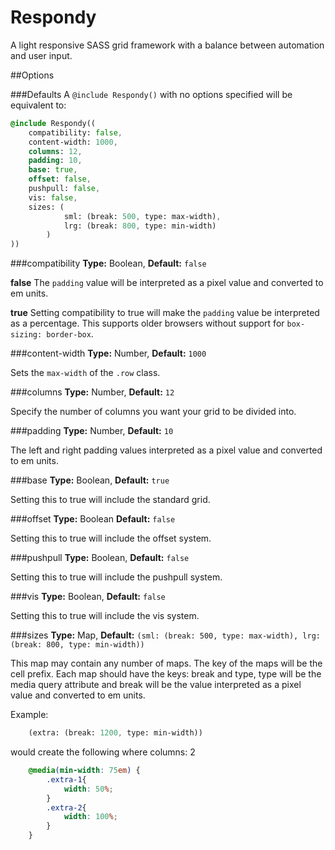 # Respondy
A light responsive SASS grid framework with a balance between automation and user input.

##Options

###Defaults
A `@include Respondy()` with no options specified will be equivalent to:
```sass
@include Respondy((
	compatibility: false,
	content-width: 1000,
	columns: 12,
	padding: 10,
	base: true,
	offset: false,
	pushpull: false,
	vis: false,
	sizes: (
			sml: (break: 500, type: max-width),
			lrg: (break: 800, type: min-width)
		)
))
```

###compatibility
**Type:** Boolean,
**Default:** `false`

**false**
The `padding` value will be interpreted as a pixel value and converted to em units.

**true**
Setting compatibility to true will make the `padding` value be interpreted as a percentage. This supports older browsers without support for `box-sizing: border-box`.

###content-width
**Type:** Number,
**Default:** `1000`

Sets the `max-width` of the `.row` class.

###columns
**Type:** Number,
**Default:** `12`

Specify the number of columns you want your grid to be divided into.

###padding
**Type:** Number,
**Default:** `10`

The left and right padding values interpreted as a pixel value and converted to em units.

###base
**Type:** Boolean,
**Default:** `true`

Setting this to true will include the standard grid.

###offset
**Type:** Boolean
**Default:** `false`

Setting this to true will include the offset system.

###pushpull
**Type:** Boolean,
**Default:** `false`

Setting this to true will include the pushpull system.

###vis
**Type:** Boolean,
**Default:** `false`

Setting this to true will include the vis system.

###sizes
**Type:** Map,
**Default:** `(sml: (break: 500, type: max-width), lrg: (break: 800, type: min-width))`

This map may contain any number of maps. The key of the maps will be the cell prefix. Each map should have the keys: break and type, type will be the media query attribute and break will be the value interpreted as a pixel value and converted to em units. 

Example:
```sass
	(extra: (break: 1200, type: min-width))
```
would create the following where columns: 2
```css
	@media(min-width: 75em) {
		.extra-1{
			width: 50%;
		}
		.extra-2{
			width: 100%;
		}
	}
```